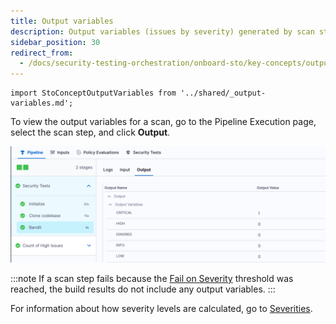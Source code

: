 ```yaml
---
title: Output variables
description: Output variables (issues by severity) generated by scan steps
sidebar_position: 30
redirect_from:
  - /docs/security-testing-orchestration/onboard-sto/key-concepts/output-variables
---
```


```mdx-code-block
import StoConceptOutputVariables from '../shared/_output-variables.md';
```

<StoConceptOutputVariables />

To view the output variables for a scan, go to the Pipeline Execution page, select the scan step, and click **Output**. 

![output variables for a scan](../static/output-variables-in-ui.png)

:::note
If a scan step fails because the [Fail on Severity](./fail-pipelines-by-severity.md) threshold was reached, the build results do not include any output variables. 
:::

For information about how severity levels are calculated, go to [Severities](./severities.md).